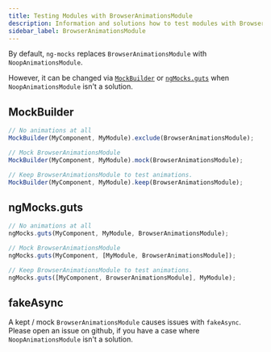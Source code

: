 ```yaml
---
title: Testing Modules with BrowserAnimationsModule
description: Information and solutions how to test modules with BrowserAnimationsModule
sidebar_label: BrowserAnimationsModule
---
```


By default, `ng-mocks` replaces `BrowserAnimationsModule` with `NoopAnimationsModule`.

However, it can be changed via [`MockBuilder`](../api/MockBuilder.md) or [`ngMocks.guts`](../api/ngMocks/guts.md)
when `NoopAnimationsModule` isn't a solution.

## MockBuilder

```ts
// No animations at all
MockBuilder(MyComponent, MyModule).exclude(BrowserAnimationsModule);

// Mock BrowserAnimationsModule
MockBuilder(MyComponent, MyModule).mock(BrowserAnimationsModule);

// Keep BrowserAnimationsModule to test animations.
MockBuilder(MyComponent, MyModule).keep(BrowserAnimationsModule);
```

## ngMocks.guts

```ts
// No animations at all
ngMocks.guts(MyComponent, MyModule, BrowserAnimationsModule);

// Mock BrowserAnimationsModule
ngMocks.guts(MyComponent, [MyModule, BrowserAnimationsModule]);

// Keep BrowserAnimationsModule to test animations.
ngMocks.guts([MyComponent, BrowserAnimationsModule], MyModule);
```

## fakeAsync

A kept / mock `BrowserAnimationsModule` causes issues with `fakeAsync`.
Please open an issue on github, if you have a case where `NoopAnimationsModule` isn't a solution.
